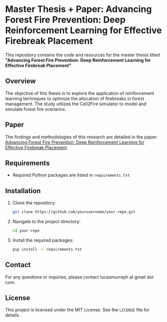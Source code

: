 # Master Thesis + Paper: Advancing Forest Fire Prevention: Deep Reinforcement Learning for Effective Firebreak Placement

This repository contains the code and resources for the master thesis titled **"Advancing Forest Fire Prevention: Deep Reinforcement Learning for Effective Firebreak Placement"**.

## Overview

The objective of this thesis is to explore the application of reinforcement learning techniques to optimize the allocation of firebreaks in forest management. The study utilizes the Cell2Fire simulator to model and simulate forest fire scenarios.

## Paper

The findings and methodologies of this research are detailed in the paper: [Advancing Forest Fire Prevention: Deep Reinforcement Learning for Effective Firebreak Placement](https://arxiv.org/abs/2404.08523).


## Requirements

- Required Python packages are listed in `requirements.txt`

## Installation

1. Clone the repository:
    ```sh
    git clone https://github.com/yourusername/your-repo.git
    ```
2. Navigate to the project directory:
    ```sh
    cd your-repo
    ```
3. Install the required packages:
    ```sh
    pip install -r requirements.txt
    ```


## Contact

For any questions or inquiries, please contact lucasmurrayh at gmail dot com.

## License

This project is licensed under the MIT License. See the `LICENSE` file for details.

